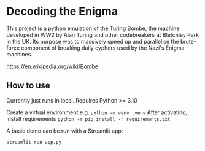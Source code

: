 # Decoding the Enigma

This project is a python emulation of the Turing Bombe, the machine developed in WW2 by Alan Turing and other codebreakers at Bletchley Park in the UK. Its purpose was to massively speed up and parallelise the brute-force component of breaking daily cyphers used by the Nazi's Enigma machines.

https://en.wikipedia.org/wiki/Bombe

## How to use

Currently just runs in local.
Requires Python >= 3.10

Create a virtual environment e.g. `python -m venv .venv`
After activating, install requirements `python -m pip install -r requirements.txt`

A basic demo can be run with a Streamlit app:

`streamlit run app.py`
